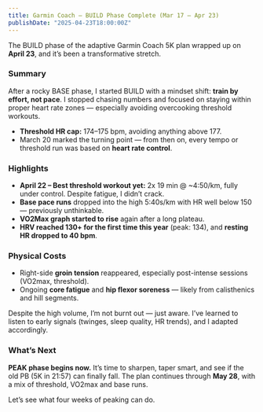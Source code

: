 ```yaml
---
title: Garmin Coach – BUILD Phase Complete (Mar 17 – Apr 23)
publishDate: "2025-04-23T18:00:00Z"
---
```


The BUILD phase of the adaptive Garmin Coach 5K plan wrapped up on **April 23**, and it’s been a transformative stretch.

### Summary
After a rocky BASE phase, I started BUILD with a mindset shift: **train by effort, not pace**. I stopped chasing numbers and focused on staying within proper heart rate zones — especially avoiding overcooking threshold workouts.

- **Threshold HR cap:** 174–175 bpm, avoiding anything above 177.
- March 20 marked the turning point — from then on, every tempo or threshold run was based on **heart rate control**.

### Highlights
- **April 22 – Best threshold workout yet:** 2x 19 min @ ~4:50/km, fully under control. Despite fatigue, I didn’t crack.
- **Base pace runs** dropped into the high 5:40s/km with HR well below 150 — previously unthinkable.
- **VO2Max graph started to rise** again after a long plateau.
- **HRV reached 130+ for the first time this year** (peak: 134), and **resting HR dropped to 40 bpm**.

### Physical Costs
- Right-side **groin tension** reappeared, especially post-intense sessions (VO2max, threshold).
- Ongoing **core fatigue** and **hip flexor soreness** — likely from calisthenics and hill segments.

Despite the high volume, I’m not burnt out — just aware. I’ve learned to listen to early signals (twinges, sleep quality, HR trends), and I adapted accordingly.

### What’s Next
**PEAK phase begins now.** It’s time to sharpen, taper smart, and see if the old PB (5K in 21:57) can finally fall. The plan continues through **May 28**, with a mix of threshold, VO2max and base runs.

Let’s see what four weeks of peaking can do.


